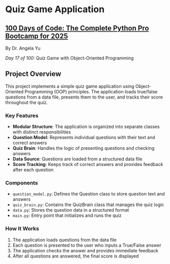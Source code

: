 # Quiz Game Application

## **[100 Days of Code: The Complete Python Pro Bootcamp for 2025](https://www.udemy.com/course/100-days-of-code/)**

By Dr. Angela Yu

*Day 17 of 100:* Quiz Game with Object-Oriented Programming

## Project Overview

This project implements a simple quiz game application using Object-Oriented Programming (OOP) principles. The application loads true/false questions from a data file, presents them to the user, and tracks their score throughout the quiz.

### Key Features

- **Modular Structure**: The application is organized into separate classes with distinct responsibilities
- **Question Model**: Represents individual questions with their text and correct answers
- **Quiz Brain**: Handles the logic of presenting questions and checking answers
- **Data Source**: Questions are loaded from a structured data file
- **Score Tracking**: Keeps track of correct answers and provides feedback after each question

### Components

- `question_model.py`: Defines the Question class to store question text and answers
- `quiz_brain.py`: Contains the QuizBrain class that manages the quiz logic
- `data.py`: Stores the question data in a structured format
- `main.py`: Entry point that initializes and runs the quiz

### How It Works

1. The application loads questions from the data file
2. Each question is presented to the user who inputs a True/False answer
3. The application checks the answer and provides immediate feedback
4. After all questions are answered, the final score is displayed